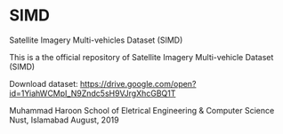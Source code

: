 # SIMD
Satellite Imagery Multi-vehicles Dataset (SIMD)

This is a the official repository of Satellite Imagery Multi-vehicle Dataset (SIMD)

Download dataset: https://drive.google.com/open?id=1YiahWCMpI_N9Zndc5sH9VJrgXhcGBQ1T

Muhammad Haroon 
School of Eletrical Engineering & Computer Science
Nust, Islamabad
August, 2019

